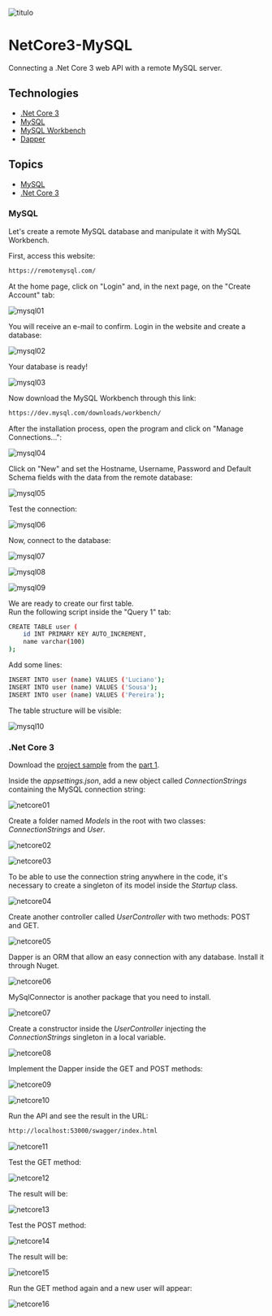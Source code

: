 ![titulo](/docs/titulo.JPG)

# NetCore3-MySQL

Connecting a .Net Core 3 web API with a remote MySQL server.

## Technologies

- [.Net Core 3](https://docs.microsoft.com/pt-br/dotnet/core/whats-new/dotnet-core-3-0)
- [MySQL](https://www.mysql.com/)
- [MySQL Workbench](https://www.mysql.com/products/workbench/)
- [Dapper](https://dapper-tutorial.net/)

## Topics

- [MySQL](#mysql)
- [.Net Core 3](#net-core-3)

### MySQL

Let's create a remote MySQL database and manipulate it with MySQL Workbench.

First, access this website:

```bash
https://remotemysql.com/
```

At the home page, click on "Login" and, in the next page, on the "Create Account" tab:

![mysql01](/docs/mysql01.JPG)

You will receive an e-mail to confirm. Login in the website and create a database:

![mysql02](/docs/mysql02.JPG)

Your database is ready!

![mysql03](/docs/mysql03.JPG)

Now download the MySQL Workbench through this link:

```bash
https://dev.mysql.com/downloads/workbench/
```

After the installation process, open the program and click on "Manage Connections...":

![mysql04](/docs/mysql04.JPG)

Click on "New" and set the Hostname, Username, Password and Default Schema fields with the data from the remote database:

![mysql05](/docs/mysql05.JPG)

Test the connection:

![mysql06](/docs/mysql06.JPG)

Now, connect to the database:

![mysql07](/docs/mysql07.JPG)

![mysql08](/docs/mysql08.JPG)

![mysql09](/docs/mysql09.JPG)

We are ready to create our first table.  
Run the following script inside the "Query 1" tab:

```bash
CREATE TABLE user (
	id INT PRIMARY KEY AUTO_INCREMENT,
    name varchar(100)
);
```

Add some lines:

```bash
INSERT INTO user (name) VALUES ('Luciano');
INSERT INTO user (name) VALUES ('Sousa');
INSERT INTO user (name) VALUES ('Pereira');
```

The table structure will be visible:

![mysql10](/docs/mysql10.JPG)

### .Net Core 3

Download the [project sample](https://github.com/lucianopereira86/NetCore3-Swagger) from the [part 1](https://lucianopereira.netlify.com/posts/-net-core-web-api-part-1-swagger/).

Inside the _appsettings.json_, add a new object called _ConnectionStrings_ containing the MySQL connection string:

![netcore01](/docs/netcore01.JPG)

Create a folder named _Models_ in the root with two classes: _ConnectionStrings_ and _User_.

![netcore02](/docs/netcore02.JPG)

![netcore03](/docs/netcore03.JPG)

To be able to use the connection string anywhere in the code, it's necessary to create a singleton of its model inside the _Startup_ class.

![netcore04](/docs/netcore04.JPG)

Create another controller called _UserController_ with two methods: POST and GET.

![netcore05](/docs/netcore05.JPG)

Dapper is an ORM that allow an easy connection with any database. Install it through Nuget.

![netcore06](/docs/netcore06.JPG)

MySqlConnector is another package that you need to install.

![netcore07](/docs/netcore07.JPG)

Create a constructor inside the _UserController_ injecting the _ConnectionStrings_ singleton in a local variable.

![netcore08](/docs/netcore08.JPG)

Implement the Dapper inside the GET and POST methods:

![netcore09](/docs/netcore09.JPG)

![netcore10](/docs/netcore10.JPG)

Run the API and see the result in the URL:

```bash
http://localhost:53000/swagger/index.html
```

![netcore11](/docs/netcore11.JPG)

Test the GET method:

![netcore12](/docs/netcore12.JPG)

The result will be:

![netcore13](/docs/netcore13.JPG)

Test the POST method:

![netcore14](/docs/netcore14.JPG)

The result will be:

![netcore15](/docs/netcore15.JPG)

Run the GET method again and a new user will appear:

![netcore16](/docs/netcore16.JPG)
